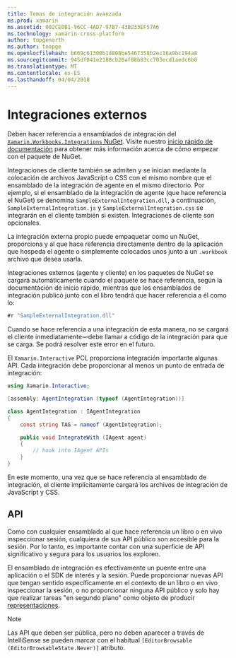 ```yaml
---
title: Temas de integración avanzada
ms.prod: xamarin
ms.assetid: 002CE0B1-96CC-4AD7-97B7-43B233EF57A6
ms.technology: xamarin-cross-platform
author: topgenorth
ms.author: toopge
ms.openlocfilehash: b669c61300b1d808be5467358b2ec16a9bc194a8
ms.sourcegitcommit: 945df041e2180cb20af08b83cc703ecd1aedc6b0
ms.translationtype: MT
ms.contentlocale: es-ES
ms.lasthandoff: 04/04/2018
---
```

# <a name="external-integrations"></a>Integraciones externos

Deben hacer referencia a ensamblados de integración del [ `Xamarin.Workbooks.Integrations` NuGet][nuget]. Visite nuestro [inicio rápido de documentación](~/tools/workbooks/sdk/index.md) para obtener más información acerca de cómo empezar con el paquete de NuGet.

Integraciones de cliente también se admiten y se inician mediante la colocación de archivos JavaScript o CSS con el mismo nombre que el ensamblado de la integración de agente en el mismo directorio. Por ejemplo, si el ensamblado de la integración de agente (que hace referencia el NuGet) se denomina `SampleExternalIntegration.dll`, a continuación, `SampleExternalIntegration.js` y `SampleExternalIntegration.css` se integrarán en el cliente también si existen. Integraciones de cliente son opcionales.

La integración externa propio puede empaquetar como un NuGet, proporciona y al que hace referencia directamente dentro de la aplicación que hospeda el agente o simplemente colocados unos junto a un `.workbook` archivo que desea usarla.

Integraciones externos (agente y cliente) en los paquetes de NuGet se cargará automáticamente cuando el paquete se hace referencia, según la documentación de inicio rápido, mientras que los ensamblados de integración publicó junto con el libro tendrá que hacer referencia a él como lo:

```csharp
#r "SampleExternalIntegration.dll"
```

Cuando se hace referencia a una integración de esta manera, no se cargará el cliente inmediatamente&mdash;debe llamar a código de la integración para que se carga. Se podrá resolver este error en el futuro.

El `Xamarin.Interactive` PCL proporciona integración importante algunas API. Cada integración debe proporcionar al menos un punto de entrada de integración:

```csharp
using Xamarin.Interactive;

[assembly: AgentIntegration (typeof (AgentIntegration))]

class AgentIntegration : IAgentIntegration
{
    const string TAG = nameof (AgentIntegration);

    public void IntegrateWith (IAgent agent)
    {
        // hook into IAgent APIs
    }
}
```

En este momento, una vez que se hace referencia al ensamblado de integración, el cliente implícitamente cargará los archivos de integración de JavaScript y CSS.

## <a name="apis"></a>API

Como con cualquier ensamblado al que hace referencia un libro o en vivo inspeccionar sesión, cualquiera de sus API público son accesible para la sesión. Por lo tanto, es importante contar con una superficie de API significativo y segura para los usuarios los exploren.

El ensamblado de integración es efectivamente un puente entre una aplicación o el SDK de interés y la sesión. Puede proporcionar nuevas API que tengan sentido específicamente en el contexto de un libro o en vivo inspeccionar la sesión, o no proporcionar ninguna API público y solo hay que realizar tareas "en segundo plano" como objeto de producir [representaciones](~/tools/workbooks/sdk/representations.md).

> [!NOTE]
> Las API que deben ser pública, pero no deben aparecer a través de IntelliSense se pueden marcar con el habitual `[EditorBrowsable (EditorBrowsableState.Never)]` atributo.

[nuget]: https://nuget.org/packages/Xamarin.Workbooks.Integration
